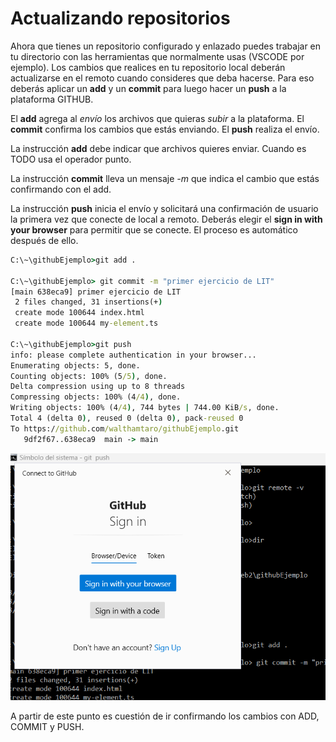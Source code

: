 # Actualizando repositorios

Ahora que tienes un repositorio configurado y enlazado puedes trabajar en tu directorio con las herramientas que normalmente usas (VSCODE por ejemplo). Los cambios que realices en tu repositorio local deberán actualizarse en el remoto cuando consideres que deba hacerse. Para eso deberás aplicar un **add** y un **commit** para luego hacer un **push** a la plataforma GITHUB.

El **add** agrega al _envío_ los archivos que quieras _subir_ a la plataforma. El **commit** confirma los cambios que estás enviando. El **push** realiza el envío.

La instrucción **add** debe indicar que archivos quieres enviar. Cuando es TODO usa el operador punto.

La instrucción **commit** lleva un mensaje _-m_ que indica el cambio que estás confirmando con el add.

La instrucción **push** inicia el envío y solicitará una confirmación de usuario la primera vez que conecte de local a remoto. Deberás elegir el **sign in with your browser** para permitir que se conecte. El proceso es automático después de ello.

```cmd
C:\~\githubEjemplo>git add .

C:\~\githubEjemplo> git commit -m "primer ejercicio de LIT"
[main 638eca9] primer ejercicio de LIT
 2 files changed, 31 insertions(+)
 create mode 100644 index.html
 create mode 100644 my-element.ts

C:\~\githubEjemplo>git push
info: please complete authentication in your browser...
Enumerating objects: 5, done.
Counting objects: 100% (5/5), done.
Delta compression using up to 8 threads
Compressing objects: 100% (4/4), done.
Writing objects: 100% (4/4), 744 bytes | 744.00 KiB/s, done.
Total 4 (delta 0), reused 0 (delta 0), pack-reused 0
To https://github.com/walthamtaro/githubEjemplo.git
   9df2f67..638eca9  main -> main

```
![Ventana de sign in. ](../img/github/signinRepositorio.png)

A partir de este punto es cuestión de ir confirmando los cambios con ADD, COMMIT y PUSH.